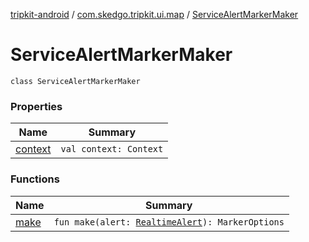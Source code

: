[tripkit-android](../../index.md) / [com.skedgo.tripkit.ui.map](../index.md) / [ServiceAlertMarkerMaker](./index.md)

# ServiceAlertMarkerMaker

`class ServiceAlertMarkerMaker`

### Properties

| Name | Summary |
|---|---|
| [context](context.md) | `val context: Context` |

### Functions

| Name | Summary |
|---|---|
| [make](make.md) | `fun make(alert: `[`RealtimeAlert`](../../com.skedgo.tripkit.common.model/-realtime-alert/index.md)`): MarkerOptions` |
